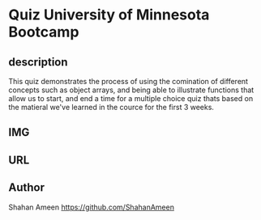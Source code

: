 # Quiz University of Minnesota Bootcamp

## description
This quiz demonstrates the process of using the comination of different concepts such as object arrays, and being able to illustrate functions that allow us to start, and end a time for a multiple choice quiz thats based on the matieral we've learned in the cource for the first 3 weeks.

## IMG

## URL

## Author
Shahan Ameen
https://github.com/ShahanAmeen 